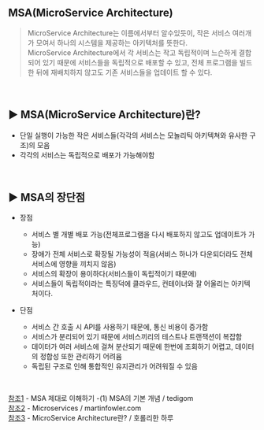 ## MSA(MicroService Architecture)
> MicroService Architecture는 이름에서부터 알수있듯이, 작은 서비스 여러개가 모여서 하나의 시스템을 제공하는 아키텍처를 뜻한다. <br> 
MicroService Architecture에서 각 서비스는 작고 독립적이며 느슨하게 결합되어 있기 때문에 서비스들을 독립적으로 배포할 수 있고, 전체 프로그램을 빌드한 뒤에 재배치하지 않고도 기존 서비스들을 업데이트 할 수 있다.

<br>

## ▶️ MSA(MicroService Architecture)란?
* 단일 실행이 가능한 작은 서비스들(각각의 서비스는 모놀리틱 아키텍쳐와 유사한 구조)의 모음
* 각각의 서비스는 독립적으로 배포가 가능해야함
<br>

## ▶️ MSA의 장단점
* 장점 
  * 서비스 별 개별 배포 가능(전체프로그램을 다시 배포하지 않고도 업데이트가 가능)
  * 장애가 전체 서비스로 확장될 가능성이 적음(서비스 하나가 다운되더라도 전체 서비스에 영향을 끼치지 않음)
  * 서비스의 확장이 용이하다(서비스들이 독립적이기 때문에)
  * 서비스들이 독립적이라는 특징덕에 클라우드, 컨테이너와 잘 어울리는 아키텍처이다.

* 단점 
  * 서비스 간 호출 시 API를 사용하기 때문에, 통신 비용이 증가함
  * 서비스가 분리되어 있기 때문에 서비스끼리의 테스트나 트랜잭션이 복잡함
  * 데이터가 여러 서비스에 걸쳐 분산되기 때문에 한번에 조회하기 어렵고, 데이터의 정합성 또한 관리하기 어려윰
  * 독립된 구조로 인해 통합적인 유지관리가 어려워질 수 있음
<br>

[참조1](https://velog.io/@tedigom/MSA-%EC%A0%9C%EB%8C%80%EB%A1%9C-%EC%9D%B4%ED%95%B4%ED%95%98%EA%B8%B0-1-MSA%EC%9D%98-%EA%B8%B0%EB%B3%B8-%EA%B0%9C%EB%85%90-3sk28yrv0e) - MSA 제대로 이해하기 -(1) MSA의 기본 개념 / tedigom <br>[참조2](https://martinfowler.com/articles/microservices.html) - Microservices / martinfowler.com <br>[참조3](https://gruuuuu.github.io/cloud/architecture-microservice/) - MicroService Architecture란? / 호롤리한 하루
